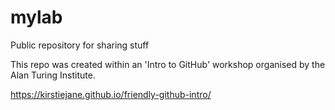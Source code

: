 # mylab
Public repository for sharing stuff


This repo was created within an 'Intro to GitHub' workshop organised by the Alan Turing Institute.

https://kirstiejane.github.io/friendly-github-intro/
